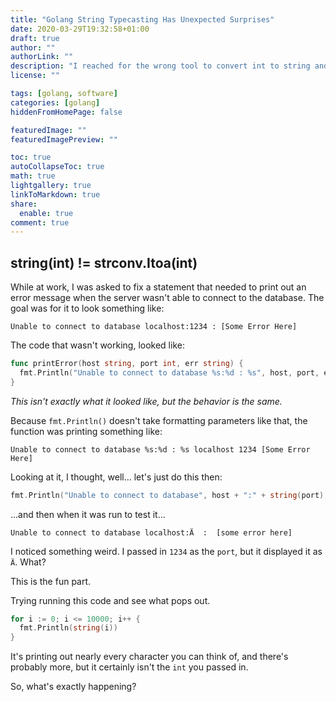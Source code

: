 ```yaml
---
title: "Golang String Typecasting Has Unexpected Surprises"
date: 2020-03-29T19:32:58+01:00
draft: true
author: ""
authorLink: ""
description: "I reached for the wrong tool to convert int to string and found a surprise learning moment."
license: ""

tags: [golang, software]
categories: [golang]
hiddenFromHomePage: false

featuredImage: ""
featuredImagePreview: ""

toc: true
autoCollapseToc: true
math: true
lightgallery: true
linkToMarkdown: true
share:
  enable: true
comment: true
---
```


## string(int) != strconv.Itoa(int)

While at work, I was asked to fix a statement that needed to print out an error message when the server wasn't able to connect to the database. The goal was for it to look something like:

`Unable to connect to database localhost:1234 : [Some Error Here]`

The code that wasn't working, looked like:

```go
func printError(host string, port int, err string) {
  fmt.Println("Unable to connect to database %s:%d : %s", host, port, err)
}
```
_This isn't exactly what it looked like, but the behavior is the same._

Because `fmt.Println()` doesn't take formatting parameters like that, the function was printing something like:

`Unable to connect to database %s:%d : %s localhost 1234 [Some Error Here]`

Looking at it, I thought, well... let's just do this then:

```go
fmt.Println("Unable to connect to database", host + ":" + string(port), " : ", err)
```
...and then when it was run to test it...

`Unable to connect to database localhost:Ӓ  :  [some error here]`

I noticed something weird. I passed in `1234` as the `port`, but it displayed it as `Ӓ`. What?

This is the fun part.

Trying running this code and see what pops out.
```go
for i := 0; i <= 10000; i++ {
  fmt.Println(string(i))
}
```
It's printing out nearly every character you can think of, and there's probably more, but it certainly isn't the `int` you passed in.

So, what's exactly happening?